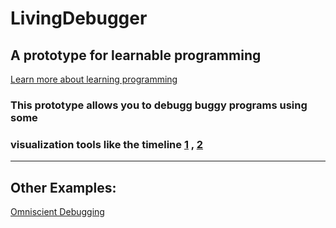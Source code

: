 LivingDebugger
==============

##  A prototype for learnable programming

[Learn more about learning programming](http://worrydream.com/LearnableProgramming/)

### This prototype allows you to debugg buggy programs using some
### visualization tools like the **timeline** [1](https://github.com/mengxj08/LivingDebugger/blob/master/Example%20Pic/1.png) , [2](https://github.com/mengxj08/LivingDebugger/blob/master/Example%20Pic/2.png)

-------------------------------------------------------------------------------------

##  Other Examples:
[Omniscient Debugging](http://www.lambdacs.com/debugger/)



